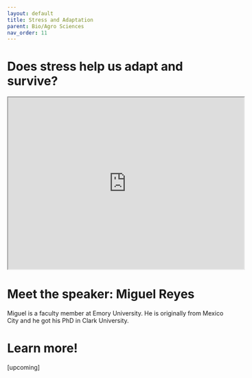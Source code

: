 ```yaml
---
layout: default
title: Stress and Adaptation
parent: Bio/Agro Sciences
nav_order: 11
---
```


# Does stress help us adapt and survive?

<iframe width="550" height="400"
    src="https://youtube.com/embed/gwM-z79vOYU">
</iframe>

# Meet the speaker: Miguel Reyes

Miguel is a faculty member at Emory University. He is originally from Mexico City and he got his PhD in Clark University.

# Learn more!

[upcoming]